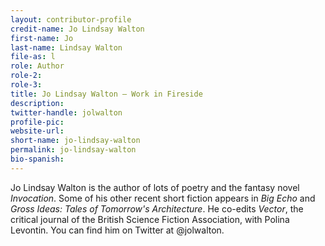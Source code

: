 ```yaml
---
layout: contributor-profile
credit-name: Jo Lindsay Walton
first-name: Jo
last-name: Lindsay Walton
file-as: l
role: Author
role-2:
role-3:
title: Jo Lindsay Walton — Work in Fireside
description:
twitter-handle: jolwalton
profile-pic:
website-url:
short-name: jo-lindsay-walton
permalink: jo-lindsay-walton
bio-spanish:
---
```


Jo Lindsay Walton is the author of lots of poetry and the fantasy novel _Invocation_. Some of his other recent short fiction appears in _Big Echo_ and _Gross Ideas: Tales of Tomorrow's Architecture_. He co-edits _Vector_, the critical journal of the British Science Fiction Association, with Polina Levontin. You can find him on Twitter at @jolwalton.
